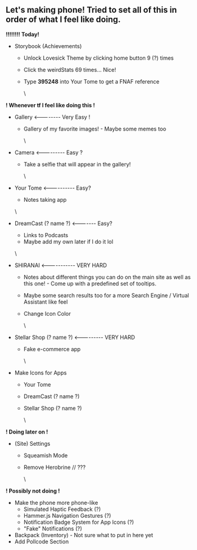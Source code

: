 ## **Let's making phone! Tried to set all of this in order of what I feel like doing.**

**!!!!!!!! Today!**

* Storybook (Achievements)
  * Unlock Lovesick Theme by clicking home button 9 (?) times
  * Click the weirdStats 69 times... Nice!
  * Type **395248** into Your Tome to get a FNAF reference

    \

**! Whenever tf I feel like doing this !**

* Gallery <-------- Very Easy !
  * Gallery of my favorite images! - Maybe some memes too

    \
* Camera <--------- Easy ?
  * Take a selfie that will  appear in the gallery!

    \
* Your Tome <---------- Easy?
  * Notes taking app

  \
* DreamCast (? name ?) <------- Easy?
  * Links to Podcasts
  * Maybe add my own later if I do it lol

  \
* SHIRANAI <----------- VERY HARD
  * Notes about different things you can do on the main site as well as this one! - Come up with a predefined set of tooltips.
  * Maybe some search results too for a more Search Engine / Virtual Assistant like feel
  * Change Icon Color

    \
* Stellar Shop (? name ?) <--------- VERY HARD
  * Fake e-commerce app

    \
* Make Icons for Apps
  * Your Tome
  * DreamCast (? name ?)
  * Stellar Shop (? name ?)

    \

**! Doing later on !**

* (Site) Settings
  * Squeamish Mode
  * Remove Herobrine // ???

    \

**! Possibly not doing !**

* Make the phone more phone-like
  * Simulated Haptic Feedback (?)
  * Hammer.js Navigation Gestures (?)
  * Notification Badge System for App Icons (?)
  * "Fake" Notifications (?)
* Backpack (Inventory) - Not sure what to put in here yet
* Add Pollcode Section


